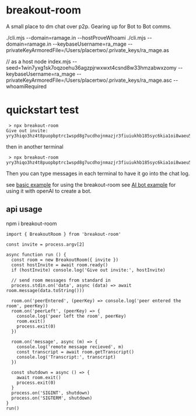 breakout-room
=============

A small place to dm chat over p2p. Gearing up for Bot to Bot comms. 

./cli.mjs --domain=ramage.in --hostProveWhoami
./cli.mjs --domain=ramage.in --keybaseUsername=ra_mage --privateKeyArmoredFile=/Users/placertwo/.private_keys/ra_mage.as

// as a host
node index.mjs --seed=1win7yxg1sk7oqzoehu36agzpjrwxwxt4csnd8w33hmzabwxzomy --keybaseUsername=ra_mage --privateKeyArmoredFile=/Users/placertwo/.private_keys/ra_mage.asc
 --whoamiRequired

quickstart test
===============
```
 > npx breakout-room
Give out invite: yry3hiqo3hz4t8puopbptrc1wspd8g7ucdhojnmazjr3fiuiukhb185syc6kia1oi8waeu5xdpa4pd7ora9rno7iffqryrua5jm5iqxokc
```

then in another terminal
```
 > npx breakout-room yry3hiqo3hz4t8puopbptrc1wspd8g7ucdhojnmazjr3fiuiukhb185syc6kia1oi8waeu5xdpa4pd7ora9rno7iffqryrua5jm5iqxokc

```

Then you can type messages in each terminal to have it go into the chat log.

see [basic example](cli.mjs) for using the breakout-room
see [AI bot example](https://github.com/ryanramage/breakout-room-bot) for using it with openAI to create a bot.


api usage
--------

npm i breakout-room

```
import { BreakoutRoom } from 'breakout-room'

const invite = process.argv[2]

async function run () {
  const room = new BreakoutRoom({ invite })
  const hostInvite = await room.ready()
  if (hostInvite) console.log('Give out invite:', hostInvite)

  // send room messages from standard in
  process.stdin.on('data', async (data) => await room.message(data.toString()))

  room.on('peerEntered', (peerKey) => console.log('peer entered the room', peerKey))
  room.on('peerLeft', (peerKey) => {
    console.log('peer left the room', peerKey)
    room.exit()
    process.exit(0)
  })

  room.on('message', async (m) => {
    console.log('remote message recieved', m)
    const transcript = await room.getTranscript()
    console.log('Transcript:', transcript)
  })

  const shutdown = async () => {
    await room.exit()
    process.exit(0)
  }
  process.on('SIGINT', shutdown)
  process.on('SIGTERM', shutdown)
}
run()

```
